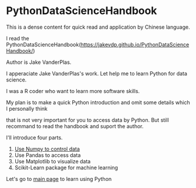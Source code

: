 # PythonDataScienceHandbook
This is a dense content for quick read and application by Chinese language.

I read the PythonDataScienceHandbook(https://jakevdp.github.io/PythonDataScienceHandbook/)

Author is Jake VanderPlas.

I apperaciate Jake VanderPlas's work. Let help me to learn Python for data science.

I was a R coder who want to learn more software skills.

My plan is to make a quick Python introduction and omit some details which I personally think

that is not very important for you to access data by Python. But still recommand to read the handbook and suport the author.

I'll introduce four parts.

1. [Use Numpy to control data](https://github.com/CharliePHLee/PythonDataScienceHandbook/blob/master/NumPy.md)
2. Use Pandas to access data
3. Use Matplotlib to visualize data
4. Scikit-Learn package for machine learning

Let's go to [main page](https://github.com/CharliePHLee/PythonDataScienceHandbook/blob/master/Main%20Page.md) to learn using Python
